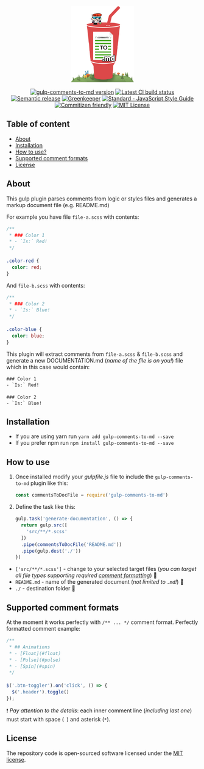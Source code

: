 <p align="center">
  <a href="https://github.com/SlimDogs/gulp-comments-to-md"><img src="https://github.com/SlimDogs/gulp-comments-to-md/blob/master/docs/assets/logo.png?raw=true" alt="gulp-comments-to-md logo" title="Gulp-comments-to-md repository" height="200px"></a>
</p>

<p align="center">
  <a href="https://www.npmjs.com/package/gulp-comments-to-md" target="_blank"><img src="https://badge.fury.io/js/gulp-comments-to-md.svg" alt="gulp-comments-to-md version" title="gulp-comments-to-md version"></a>
  <a href="#" target="_blank"><img src="https://travis-ci.org/SlimDogs/gulp-comments-to-md.svg?branch=master" alt="Latest CI build status" title="Latest CI build status"></a>
  <a href="https://github.com/semantic-release/semantic-release" target="_blank"><img src="https://img.shields.io/badge/%20%20%F0%9F%93%A6%F0%9F%9A%80-semantic--release-e10079.svg" alt="Semantic release" title="Semantic release"></a>
  <a href="https://greenkeeper.io" target="_blank"><img src="https://badges.greenkeeper.io/SlimDogs/gulp-comments-to-md.svg" alt="Greenkeeper" title="Greenkeeper"></a>
  <a href="https://standardjs.com" target="_blank"><img src="https://img.shields.io/badge/code_style-standard-brightgreen.svg" alt="Standard - JavaScript Style Guide" title="Standard - JavaScript Style Guide"></a>
  <a href="http://commitizen.github.io/cz-cli" target="_blank"><img src="https://img.shields.io/badge/commitizen-friendly-brightgreen.svg" alt="Commitizen friendly" title="Commitizen friendly"></a>
  <a href="https://opensource.org/licenses/MIT" target="_blank"><img src="https://img.shields.io/badge/license-MIT-blue.svg" alt="MIT License" title="MIT License"></a>
</p>

## Table of content
- [About](#about)
- [Installation](#installation)
- [How to use?](#how-to-use)
- [Supported comment formats](#supported-comment-formats)
- [License](#license)

## About
This gulp plugin parses comments from logic or styles files and generates a markup document file (e.g. README.md)

For example you have file `file-a.scss` with contents:
```scss
/**
 * ### Color 1
 * - `Is:` Red!
 */

.color-red {
  color: red;
}
```

And `file-b.scss` with contents:
```scss
/**
 * ### Color 2
 * - `Is:` Blue!
 */

.color-blue {
  color: blue;
}
```

This plugin will extract comments from `file-a.scss` & `file-b.scss` and generate a new DOCUMENTATION.md (_name of the file is on you!_) file which in this case would contain:
```
### Color 1
- `Is:` Red!

### Color 2
- `Is:` Blue!
```

## Installation
* If you are using yarn run `yarn add gulp-comments-to-md --save`
* If you prefer npm run `npm install gulp-comments-to-md --save`

## How to use
1. Once installed modify your *gulpfile.js* file to include the `gulp-comments-to-md` plugin like this:
   ```js
   const commentsToDocFile = require('gulp-comments-to-md')
   ```

2. Define the task like this:
   ```js
   gulp.task('generate-documentation', () => {
     return gulp.src([
       'src/**/*.scss'
     ])
     .pipe(commentsToDocFile('README.md'))
     .pipe(gulp.dest('./'))
   })
   ```
* `['src/**/*.scss']` - change to your selected target files (_you can target all file types supporting required [comment formatting](#supported-comment-formats)_) 📌
* `README.md` - name of the generated document (_not limited to `.md`!_) 📌
* `./` - destination folder 📌

## Supported comment formats
At the moment it works perfectly with `/** ... */` comment format. Perfectly formatted comment example:
```js
/**
 * ## Animations
 * - [Float](#float)
 * - [Pulse](#pulse)
 * - [Spin](#spin)
 */

$('.btn-toggler').on('click', () => {
  $('.header').toggle()
});
```
❗ *Pay attention to the details*: each inner comment line (_including last one_) must start with space (` `) and asterisk (`*`).

## License
The repository code is open-sourced software licensed under the [MIT license](https://github.com/SlimDogs/gulp-comments-to-md/blob/master/LICENSE?raw=true).